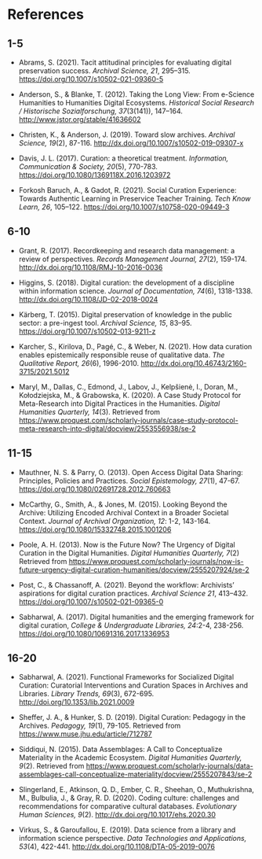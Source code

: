 # References


## 1-5 
- Abrams, S. (2021). Tacit attitudinal principles for evaluating digital preservation success. *Archival Science, 21*, 295–315. https://doi.org/10.1007/s10502-021-09360-5

- Anderson, S., & Blanke, T. (2012). Taking the Long View: From e-Science Humanities to Humanities Digital Ecosystems. *Historical Social Research / Historische Sozialforschung, 37*(3(141)), 147–164. http://www.jstor.org/stable/41636602

- Christen, K., & Anderson, J. (2019). Toward slow archives. *Archival Science, 19*(2), 87-116. http://dx.doi.org/10.1007/s10502-019-09307-x

- Davis, J. L. (2017). Curation: a theoretical treatment. *Information, Communication & Society, 20*(5), 770-783. https://doi.org/10.1080/1369118X.2016.1203972

- Forkosh Baruch, A., & Gadot, R. (2021). Social Curation Experience: Towards Authentic Learning in Preservice Teacher Training. *Tech Know Learn, 26*, 105–122. https://doi.org/10.1007/s10758-020-09449-3

## 6-10
- Grant, R. (2017). Recordkeeping and research data management: a review of perspectives. *Records Management Journal, 27*(2), 159-174. http://dx.doi.org/10.1108/RMJ-10-2016-0036

- Higgins, S. (2018). Digital curation: the development of a discipline within information science. *Journal of Documentation, 74*(6), 1318-1338. http://dx.doi.org/10.1108/JD-02-2018-0024

- Kärberg, T. (2015). Digital preservation of knowledge in the public sector: a pre-ingest tool. *Archival Science, 15*, 83–95. https://doi.org/10.1007/s10502-013-9211-z

- Karcher, S., Kirilova, D., Pagé, C., & Weber, N. (2021). How data curation enables epistemically responsible reuse of qualitative data. *The Qualitative Report, 26*(6), 1996-2010. http://dx.doi.org/10.46743/2160-3715/2021.5012

- Maryl, M., Dallas, C., Edmond, J., Labov, J., Kelpšienė, I., Doran, M., Kołodziejska, M., & Grabowska, K. (2020). A Case Study Protocol for Meta-Research into Digital Practices in the Humanities. *Digital Humanities Quarterly, 14*(3). Retrieved from https://www.proquest.com/scholarly-journals/case-study-protocol-meta-research-into-digital/docview/2553556938/se-2

## 11-15
- Mauthner, N. S. & Parry, O. (2013). Open Access Digital Data Sharing: Principles, Policies and Practices. *Social Epistemology, 27*(1), 47-67. https://doi.org/10.1080/02691728.2012.760663

- McCarthy, G., Smith, A., & Jones, M. (2015). Looking Beyond the Archive: Utilizing Encoded Archival Context in a Broader Societal Context. *Journal of Archival Organization, 12*: 1-2, 143-164. https://doi.org/10.1080/15332748.2015.1001206

- Poole, A. H. (2013). Now is the Future Now? The Urgency of Digital Curation in the Digital Humanities. *Digital Humanities Quarterly, 7*(2) Retrieved from https://www.proquest.com/scholarly-journals/now-is-future-urgency-digital-curation-humanities/docview/2555207924/se-2

- Post, C., & Chassanoff, A. (2021). Beyond the workflow: Archivists’ aspirations for digital curation practices. *Archival Science 21*, 413–432. https://doi.org/10.1007/s10502-021-09365-0

- Sabharwal, A. (2017). Digital humanities and the emerging framework for digital curation, *College & Undergraduate Libraries, 24*:2-4, 238-256. https://doi.org/10.1080/10691316.2017.1336953

## 16-20
- Sabharwal, A. (2021). Functional Frameworks for Socialized Digital Curation: Curatorial Interventions and Curation Spaces in Archives and Libraries. *Library Trends, 69*(3), 672-695. http://doi.org/10.1353/lib.2021.0009

- Sheffer, J. A., & Hunker, S. D. (2019). Digital Curation: Pedagogy in the Archives. *Pedagogy, 19*(1), 79-105. Retrieved from https://www.muse.jhu.edu/article/712787

- Siddiqui, N. (2015). Data Assemblages: A Call to Conceptualize Materiality in the Academic Ecosystem. *Digital Humanities Quarterly, 9*(2). Retrieved from https://www.proquest.com/scholarly-journals/data-assemblages-call-conceptualize-materiality/docview/2555207843/se-2

- Slingerland, E., Atkinson, Q. D., Ember, C. R., Sheehan, O., Muthukrishna, M., Bulbulia, J., & Gray, R. D. (2020). Coding culture: challenges and recommendations for comparative cultural databases. *Evolutionary Human Sciences, 9*(2). http://dx.doi.org/10.1017/ehs.2020.30

- Virkus, S., & Garoufallou, E. (2019). Data science from a library and information science perspective. *Data Technologies and Applications, 53*(4), 422-441. http://dx.doi.org/10.1108/DTA-05-2019-0076
